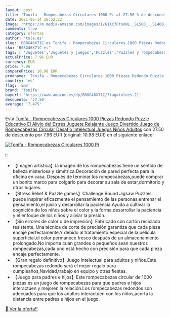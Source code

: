 ```yaml
---
layout: post
title: 'Tonifa - Rompecabezas Circulares 1000 Pi al 27.50 % de descuento'
date: 2021-06-14 10:52:22
image: 'https://m.media-amazon.com/images/I/61Xc7FtooNL._SL500_._SL400_.jpg'
comments: true
category: ofertas
author: 'tole.es'
slug: 'B08G46X71C-es Tonifa - Rompecabezas Circulares 1000 Piezas Redondo...'
sku: 'B08G46X71C-es'
tags: [ 'Juguetes','Juguetes y juegos','Puzzles','Puzzles y rompecabezas','puzzle','rompecabezas','tonifa', ]
actualPrice: 7.96 EUR
currency: EUR
price: 7.96
comparePrice: 10.98 EUR
prodname: 'Tonifa - Rompecabezas Circulares 1000 Piezas Redondo Puzzle Educativo El Alivio del Estrés Juguete Relajante Juego Divertido Juego de Rompecabezas Circular Desafío Intelectual Juegos Niños Adultos'
country: 'es'
flag: '🇪🇸'
brand: 'Tonifa'
buyurl: 'https://www.amazon.es/dp/B08G46X71C/?tag=tolees-21'
descuento: '27.50'
average: '7.475'
---
```


Está [Tonifa - Rompecabezas Circulares 1000 Piezas Redondo Puzzle Educativo El Alivio del Estrés Juguete Relajante Juego Divertido Juego de Rompecabezas Circular Desafío Intelectual Juegos Niños Adultos](https://www.amazon.es/dp/B08G46X71C/?tag=tolees-21) con 27.50 de descuento por 7.96 EUR (original: 10.98 EUR) en el siguiente enlace!

[![Tonifa - Rompecabezas Circulares 1000 Pi](https://m.media-amazon.com/images/I/61Xc7FtooNL._SL500_._SL400_.jpg)](https://www.amazon.es/dp/B08G46X71C/?tag=tolees-21)

ℹ️:

- 【Imagen artística】Ia imagen de los rompecabezas tiene un sentido de belleza misteriosa y simétrica.Decoración de pared perfecta para la oficina en casa. Después de terminar los rompecabezas,puede comprar un bonito marco para colgarlo para decorar su sala de estar,dormitorio y otros lugares.
- 【Stress Relief & Puzzle games】Challenge Round Jigsaw Puzzles puede inspirar eficazmente el pensamiento de las personas,entrenar el pensamiento,el juicio y desarrollar la paciencia.Ayuda a cultivar la cognición de los niños sobre el color y la forma,desarrollar la paciencia y el enfoque de los niños y aliviar la presión.
- 【Sin errores de color o de impresión】Fabricado con cartón reciclado resistente. Una técnica de corte de precisión garantiza que cada pieza encaje perfectamente.Y debido al tratamiento especial de la película superficial,el color permanece fresco después de un almacenamiento prolongado.No importa cuán grandes o pequeños sean nuestros rompecabezas,cada uno está hecho con precisión para que cada pieza encaje perfectamente.
- 【Gran regalo definitivo】Juego intelectual para adultos y niños.Este rompecabezas redondo será el mejor regalo para cumpleaños,Navidad,trabajo en equipo y otras fiestas.
- 【Juego para padres e hijos】Este rompecabezas circular de 1000 piezas es un juego de rompecabezas para que padres e hijos interactúen y mejoren la relación.Los rompecabezas redondos son adecuados para que los adultos interactúen con los niños,acorta la distancia entre padres e hijos en el juego.

[🛒 Ver la oferta!!](https://www.amazon.es/dp/B08G46X71C/?tag=tolees-21)

